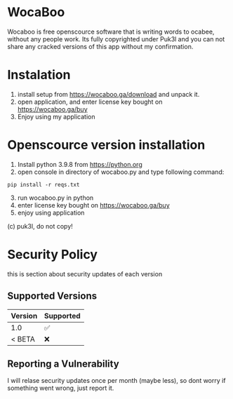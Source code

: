 # WocaBoo

Wocaboo is free openscource software that is writing words to ocabee, without any people work. Its fully copyrighted under Puk3l and you can not share any cracked versions of this app without my confirmation.

# Instalation

1) install setup from https://wocaboo.ga/download and unpack it.
2) open application, and enter license key bought on https://wocaboo.ga/buy
3) Enjoy using my application

# Openscource version installation

1) Install python 3.9.8 from https://python.org
2) open console in directory of wocaboo.py and type following command:
```
pip install -r reqs.txt
```
3) run wocaboo.py in python
4) enter license key bought on https://wocaboo.ga/buy
5) enjoy using application

(c) puk3l, do not copy!





# Security Policy

this is section about security updates of each version

## Supported Versions

| Version  | Supported          |
| -------- | ------------------ |
| 1.0      | :white_check_mark: |
| < BETA   | :x:                |

## Reporting a Vulnerability

I will relase security updates once per month (maybe less), so dont worry if something went wrong, just report it.
